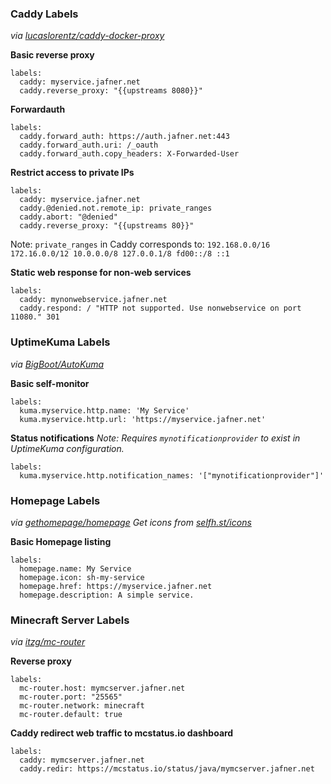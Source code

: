 ### Caddy Labels
*via [lucaslorentz/caddy-docker-proxy](https://github.com/lucaslorentz/caddy-docker-proxy)*

**Basic reverse proxy**
```
labels:
  caddy: myservice.jafner.net
  caddy.reverse_proxy: "{{upstreams 8080}}"
```

**Forwardauth**
```
labels:
  caddy.forward_auth: https://auth.jafner.net:443
  caddy.forward_auth.uri: /_oauth
  caddy.forward_auth.copy_headers: X-Forwarded-User
```

**Restrict access to private IPs**
```
labels:
  caddy: myservice.jafner.net
  caddy.@denied.not.remote_ip: private_ranges
  caddy.abort: "@denied"
  caddy.reverse_proxy: "{{upstreams 80}}"
```
Note: `private_ranges` in Caddy corresponds to: `192.168.0.0/16 172.16.0.0/12 10.0.0.0/8 127.0.0.1/8 fd00::/8 ::1`


**Static web response for non-web services**
```
labels:
  caddy: mynonwebservice.jafner.net
  caddy.respond: / "HTTP not supported. Use nonwebservice on port 11080." 301
```

### UptimeKuma Labels
*via [BigBoot/AutoKuma](https://github.com/BigBoot/AutoKuma)*

**Basic self-monitor**
```
labels:
  kuma.myservice.http.name: 'My Service'
  kuma.myservice.http.url: 'https://myservice.jafner.net'
```

**Status notifications**
*Note: Requires `mynotificationprovider` to exist in UptimeKuma configuration.*
```
labels:
  kuma.myservice.http.notification_names: '["mynotificationprovider"]'
```

### Homepage Labels
*via [gethomepage/homepage](https://gethomepage.dev/configs/docker/#automatic-service-discovery)*
*Get icons from [selfh.st/icons](https://selfh.st/icons/)*

**Basic Homepage listing**
```
labels:
  homepage.name: My Service
  homepage.icon: sh-my-service
  homepage.href: https://myservice.jafner.net
  homepage.description: A simple service.
```

### Minecraft Server Labels
*via [itzg/mc-router](https://github.com/itzg/mc-router?tab=readme-ov-file#using-docker-auto-discovery)*

**Reverse proxy**
```
labels:
  mc-router.host: mymcserver.jafner.net
  mc-router.port: "25565"
  mc-router.network: minecraft
  mc-router.default: true
```

**Caddy redirect web traffic to mcstatus.io dashboard**
```
labels:
  caddy: mymcserver.jafner.net
  caddy.redir: https://mcstatus.io/status/java/mymcserver.jafner.net
```
